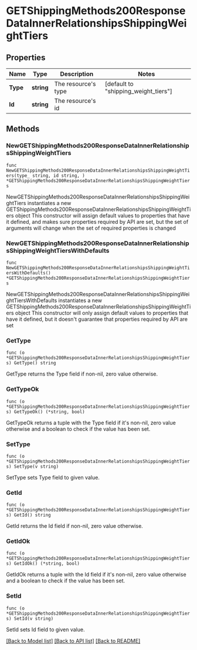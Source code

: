 # GETShippingMethods200ResponseDataInnerRelationshipsShippingWeightTiers

## Properties

Name | Type | Description | Notes
------------ | ------------- | ------------- | -------------
**Type** | **string** | The resource&#39;s type | [default to "shipping_weight_tiers"]
**Id** | **string** | The resource&#39;s id | 

## Methods

### NewGETShippingMethods200ResponseDataInnerRelationshipsShippingWeightTiers

`func NewGETShippingMethods200ResponseDataInnerRelationshipsShippingWeightTiers(type_ string, id string, ) *GETShippingMethods200ResponseDataInnerRelationshipsShippingWeightTiers`

NewGETShippingMethods200ResponseDataInnerRelationshipsShippingWeightTiers instantiates a new GETShippingMethods200ResponseDataInnerRelationshipsShippingWeightTiers object
This constructor will assign default values to properties that have it defined,
and makes sure properties required by API are set, but the set of arguments
will change when the set of required properties is changed

### NewGETShippingMethods200ResponseDataInnerRelationshipsShippingWeightTiersWithDefaults

`func NewGETShippingMethods200ResponseDataInnerRelationshipsShippingWeightTiersWithDefaults() *GETShippingMethods200ResponseDataInnerRelationshipsShippingWeightTiers`

NewGETShippingMethods200ResponseDataInnerRelationshipsShippingWeightTiersWithDefaults instantiates a new GETShippingMethods200ResponseDataInnerRelationshipsShippingWeightTiers object
This constructor will only assign default values to properties that have it defined,
but it doesn't guarantee that properties required by API are set

### GetType

`func (o *GETShippingMethods200ResponseDataInnerRelationshipsShippingWeightTiers) GetType() string`

GetType returns the Type field if non-nil, zero value otherwise.

### GetTypeOk

`func (o *GETShippingMethods200ResponseDataInnerRelationshipsShippingWeightTiers) GetTypeOk() (*string, bool)`

GetTypeOk returns a tuple with the Type field if it's non-nil, zero value otherwise
and a boolean to check if the value has been set.

### SetType

`func (o *GETShippingMethods200ResponseDataInnerRelationshipsShippingWeightTiers) SetType(v string)`

SetType sets Type field to given value.


### GetId

`func (o *GETShippingMethods200ResponseDataInnerRelationshipsShippingWeightTiers) GetId() string`

GetId returns the Id field if non-nil, zero value otherwise.

### GetIdOk

`func (o *GETShippingMethods200ResponseDataInnerRelationshipsShippingWeightTiers) GetIdOk() (*string, bool)`

GetIdOk returns a tuple with the Id field if it's non-nil, zero value otherwise
and a boolean to check if the value has been set.

### SetId

`func (o *GETShippingMethods200ResponseDataInnerRelationshipsShippingWeightTiers) SetId(v string)`

SetId sets Id field to given value.



[[Back to Model list]](../README.md#documentation-for-models) [[Back to API list]](../README.md#documentation-for-api-endpoints) [[Back to README]](../README.md)


